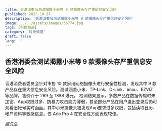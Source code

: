 ```yaml
---
title: 香港消委会测试揭露小米等 9 款摄像头存严重信息安全风险
published: 2025-10-27
description: '香港消委会测试揭露小米等 9 款摄像头存严重信息安全风险'
image: ../../assets/images/36774.jpg
tags: [科技频道]
category: '科技频道'
draft: false
lang: ''
---
```


## 香港消委会测试揭露小米等 9 款摄像头存严重信息安全风险

香港消费者委员会针对市售 10 款家用网络摄像头进行安全性检测，发现其中 9 款产品存在重大信息安全风险。测试涵盖小米、TP-Link、D-Link、imou、EZVIZ 等品牌，售价介于 269 至 1888 港元。
检测结果显示，多数产品在数据传输时未加密、App权限过多、防暴力攻击能力薄弱，甚至部分产品在用户退出登录后仍可观看旧帐号实时画面。其中小米摄像头被发现App要求过多权限，包括读取日历、帐户资料等敏感信息。仅 Arlo Pro 4 在安全性方面表现较佳。

*瘋先生*
